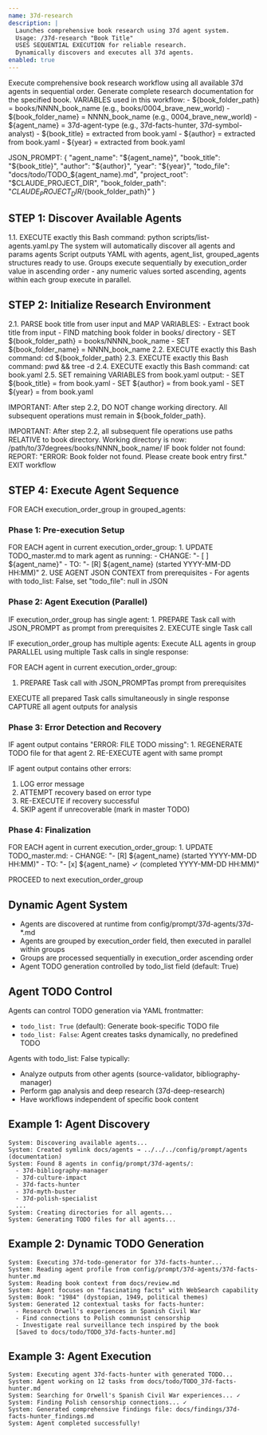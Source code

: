 ```yaml
---
name: 37d-research
description: |
  Launches comprehensive book research using 37d agent system.
  Usage: /37d-research "Book Title"
  USES SEQUENTIAL EXECUTION for reliable research.
  Dynamically discovers and executes all 37d agents.
enabled: true
---
```


<objective>
Execute comprehensive book research workflow using all available 37d agents in sequential order.
Generate complete research documentation for the specified book.
</objective>

<prerequisites>
VARIABLES used in this workflow:
- ${book_folder_path} = books/NNNN_book_name (e.g., books/0004_brave_new_world)
- ${book_folder_name} = NNNN_book_name (e.g., 0004_brave_new_world)  
- ${agent_name} = 37d-agent-type (e.g., 37d-facts-hunter, 37d-symbol-analyst)
- ${book_title} = extracted from book.yaml
- ${author} = extracted from book.yaml
- ${year} = extracted from book.yaml

JSON_PROMPT:
{
  "agent_name": "${agent_name}",
  "book_title": "${book_title}", 
  "author": "${author}",
  "year": "${year}",
  "todo_file": "docs/todo/TODO_${agent_name}.md",
  "project_root": "$CLAUDE_PROJECT_DIR",
  "book_folder_path": "$CLAUDE_PROJECT_DIR/${book_folder_path}"
}
</prerequisites>

<workflow>

## STEP 1: Discover Available Agents

<instructions>
1.1. EXECUTE exactly this Bash command: python scripts/list-agents.yaml.py
</instructions>

<agent-discovery>
The system will automatically discover all agents and params agents
Script outputs YAML with agents, agent_list, grouped_agents structures ready to use.
Groups execute sequentially by execution_order value in ascending order - any numeric values sorted ascending, agents within each group execute in parallel.
</agent-discovery>

## STEP 2: Initialize Research Environment

<instructions>
2.1. PARSE book title from user input and MAP VARIABLES:
     - Extract book title from input
     - FIND matching book folder in books/ directory  
     - SET ${book_folder_path} = books/NNNN_book_name
     - SET ${book_folder_name} = NNNN_book_name
2.2. EXECUTE exactly this Bash command: cd ${book_folder_path}
2.3. EXECUTE exactly this Bash command: pwd && tree -d
2.4. EXECUTE exactly this Bash command: cat book.yaml
2.5. SET remaining VARIABLES from book.yaml output:
     - SET ${book_title} = from book.yaml
     - SET ${author} = from book.yaml  
     - SET ${year} = from book.yaml

IMPORTANT: After step 2.2, DO NOT change working directory. All subsequent operations must remain in ${book_folder_path}.
</instructions>

<note>
IMPORTANT: After step 2.2, all subsequent file operations use paths RELATIVE to book directory.
Working directory is now: /path/to/37degrees/books/NNNN_book_name/
</note>

<error-handling>
IF book folder not found:
  REPORT: "ERROR: Book folder not found. Please create book entry first."
  EXIT workflow
</error-handling>

## STEP 4: Execute Agent Sequence

<agent-execution-pattern>
FOR EACH execution_order_group in grouped_agents:

### Phase 1: Pre-execution Setup
<instructions>
FOR EACH agent in current execution_order_group:
1. UPDATE TODO_master.md to mark agent as running:
   - CHANGE: "- [ ] ${agent_name}"
   - TO: "- [R] ${agent_name} (started YYYY-MM-DD HH:MM)"
2. USE AGENT JSON CONTEXT from prerequisites
   - For agents with todo_list: False, set "todo_file": null in JSON
</instructions>

### Phase 2: Agent Execution (Parallel)
<instructions>
IF execution_order_group has single agent:
   1. PREPARE Task call with JSON_PROMPT as prompt from prerequisites
   2. EXECUTE single Task call

IF execution_order_group has multiple agents:
   Execute ALL agents in group PARALLEL using multiple Task calls in single response:
   
   FOR EACH agent in current execution_order_group:
   1. PREPARE Task call with JSON_PROMPTas prompt from prerequisites

   EXECUTE all prepared Task calls simultaneously in single response
   CAPTURE all agent outputs for analysis
</instructions>

### Phase 3: Error Detection and Recovery
<error-handling>
IF agent output contains "ERROR: FILE TODO missing":
  1. REGENERATE TODO file for that agent
  2. RE-EXECUTE agent with same prompt
  
IF agent output contains other errors:
  1. LOG error message
  2. ATTEMPT recovery based on error type
  3. RE-EXECUTE if recovery successful
  4. SKIP agent if unrecoverable (mark in master TODO)
</error-handling>

### Phase 4: Finalization
<instructions>
FOR EACH agent in current execution_order_group:
1. UPDATE TODO_master.md:
   - CHANGE: "- [R] ${agent_name} (started YYYY-MM-DD HH:MM)"
   - TO: "- [x] ${agent_name} ✓ (completed YYYY-MM-DD HH:MM)"

PROCEED to next execution_order_group
</instructions>
</agent-execution-pattern>

</workflow>

<context>

## Dynamic Agent System
- Agents are discovered at runtime from config/prompt/37d-agents/37d-*.md
- Agents are grouped by execution_order field, then executed in parallel within groups
- Groups are processed sequentially in execution_order ascending order
- Agent TODO generation controlled by todo_list field (default: True)


## Agent TODO Control
Agents can control TODO generation via YAML frontmatter:
- `todo_list: True` (default): Generate book-specific TODO file
- `todo_list: False`: Agent creates tasks dynamically, no predefined TODO

Agents with todo_list: False typically:
- Analyze outputs from other agents (source-validator, bibliography-manager)
- Perform gap analysis and deep research (37d-deep-research)
- Have workflows independent of specific book content

</context>

<examples>

## Example 1: Agent Discovery
```
System: Discovering available agents...
System: Created symlink docs/agents → ../../../config/prompt/agents (documentation)
System: Found 8 agents in config/prompt/37d-agents/:
  - 37d-bibliography-manager
  - 37d-culture-impact
  - 37d-facts-hunter
  - 37d-myth-buster
  - 37d-polish-specialist
  ...
System: Creating directories for all agents...
System: Generating TODO files for all agents...
```

## Example 2: Dynamic TODO Generation
```
System: Executing 37d-todo-generator for 37d-facts-hunter...
System: Reading agent profile from config/prompt/37d-agents/37d-facts-hunter.md
System: Reading book context from docs/review.md
System: Agent focuses on "fascinating facts" with WebSearch capability
System: Book: "1984" (dystopian, 1949, political themes)
System: Generated 12 contextual tasks for facts-hunter:
  - Research Orwell's experiences in Spanish Civil War
  - Find connections to Polish communist censorship
  - Investigate real surveillance tech inspired by the book
  [Saved to docs/todo/TODO_37d-facts-hunter.md]
```

## Example 3: Agent Execution
```
System: Executing agent 37d-facts-hunter with generated TODO...
System: Agent working on 12 tasks from docs/todo/TODO_37d-facts-hunter.md
System: Searching for Orwell's Spanish Civil War experiences... ✓
System: Finding Polish censorship connections... ✓
System: Generated comprehensive findings file: docs/findings/37d-facts-hunter_findings.md
System: Agent completed successfully!
```

</examples>